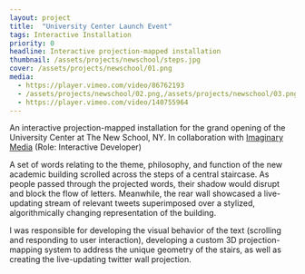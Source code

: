 ```yaml
---
layout: project
title:  "University Center Launch Event"
tags: Interactive Installation
priority: 0
headline: Interactive projection-mapped installation
thumbnail: /assets/projects/newschool/steps.jpg
cover: /assets/projects/newschool/01.png
media:
  - https://player.vimeo.com/video/86762193
  - /assets/projects/newschool/02.png,/assets/projects/newschool/03.png
  - https://player.vimeo.com/video/140755964
---
```

An interactive projection-mapped installation for the grand opening of the University Center at The New School, NY. In collaboration with [Imaginary Media](http://www.imaginary.media/) (Role: Interactive Developer)

A set of words relating to the theme, philosophy, and function of the new academic building scrolled across the steps of a central staircase. As people passed through the projected words, their shadow would disrupt and block the flow of letters. Meanwhile, the rear wall showcased a live-updating stream of relevant tweets superimposed over a stylized, algorithmically changing representation of the building.

I was responsible for developing the visual behavior of the text (scrolling and responding to user interaction), developing a custom 3D projection-mapping system to address the unique geometry of the stairs, as well as creating the live-updating twitter wall projection.
